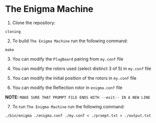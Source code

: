 # The Enigma Machine

1. Clone the repository:

```
cloning
```

2. To build `The Enigma Machine` run the following command:

```
make
```

3. You can modify the `PlugBoard` pairing from `my.conf` file

4. You can modify the rotors used (select distinct 3 of 5) in `my.conf` file

5. You can modify the initial position of the rotors in `my.conf` file

6. You can modify the Reflection rotor in `enigma.conf` file

**NOTE:** `MAKE SURE THAT PROMPT FILE ENDS WITH --exit-- IN A NEW LINE`

7. To run `The Enigma Machine` run the following command:

```
./bin/enigma ./enigma.conf ./my.conf < ./prompt.txt > ./output.txt
```
